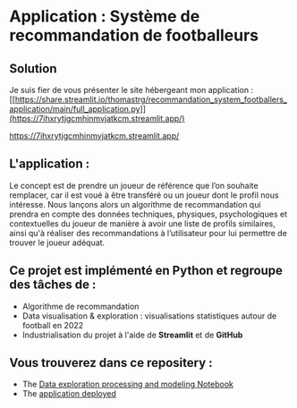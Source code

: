 # Application : Système de recommandation de footballeurs



## Solution 
Je suis fier de vous présenter le site hébergeant mon application : [[https://share.streamlit.io/thomastrg/recommandation_system_footballers_application/main/full_application.py]](https://7ihxrytjgcmhinmvjatkcm.streamlit.app/)

https://7ihxrytjgcmhinmvjatkcm.streamlit.app/
## L'application :

Le concept est de prendre un joueur de référence que l’on souhaite remplacer, car il est voué à être transféré ou un joueur dont le profil nous intéresse. Nous lançons alors un algorithme de recommandation qui prendra en compte des données techniques, physiques, psychologiques et contextuelles du joueur de manière à avoir une liste de profils similaires, ainsi qu'à réaliser des recommandations à l’utilisateur pour lui permettre de trouver le joueur adéquat.


## Ce projet est implémenté en Python et regroupe des tâches de :
* Algorithme de recommandation
* Data visualisation & exploration : visualisations statistiques autour de football en 2022  
* Industrialisation du projet à l'aide de **Streamlit** et de **GitHub**
  

## Vous trouverez dans ce repositery : 
* The [Data exploration processing and modeling Notebook](https://github.com/thomastrg/Recommandation_system_footballers_application/blob/main/Syst%C3%A8me_recommandation_footballer_et_explorations.ipynb)
* The [application deployed](https://share.streamlit.io/thomastrg/recommandation_system_footballers_application/main/full_application.py)
<br> 


